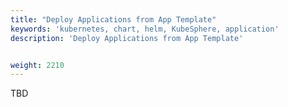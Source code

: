 ```yaml
---
title: "Deploy Applications from App Template"
keywords: 'kubernetes, chart, helm, KubeSphere, application'
description: 'Deploy Applications from App Template'


weight: 2210
---
```


TBD